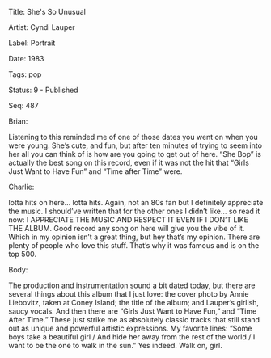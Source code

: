 Title:  She's So Unusual

Artist: Cyndi Lauper

Label:  Portrait

Date:   1983

Tags:   pop

Status: 9 - Published

Seq:    487

Brian: 

Listening to this reminded me of one of those dates you went on when you were young. She’s cute, and fun, but after ten minutes of trying to seem into her all you can think of is how are you going to get out of here. “She Bop” is actually the best song on this record, even if it was not the hit that “Girls Just Want to Have Fun” and “Time after Time” were. 


Charlie: 

lotta hits on here… lotta hits. Again, not an 80s fan but I definitely appreciate the music. I should’ve written that for the other ones I didn’t like… so read it now: I APPRECIATE THE MUSIC AND RESPECT IT EVEN IF I DON’T LIKE THE ALBUM. Good record any song on here will give you the vibe of it. Which in my opinion isn’t a great thing, but hey that’s my opinion. There are plenty of people who love this stuff. That’s why it was famous and is on the top 500. 


Body: 

The production and instrumentation sound a bit dated today, but there are several things about this album that I just love: the cover photo by Annie Liebovitz, taken at Coney Island; the title of the album; and Lauper’s girlish, saucy vocals. And then there are “Girls Just Want to Have Fun,” and “Time After Time.” These just strike me as absolutely classic tracks that still stand out as unique and powerful artistic expressions. My favorite lines: “Some boys take a beautiful girl / And hide her away from the rest of the world / I want to be the one to walk in the sun.” Yes indeed. Walk on, girl.

